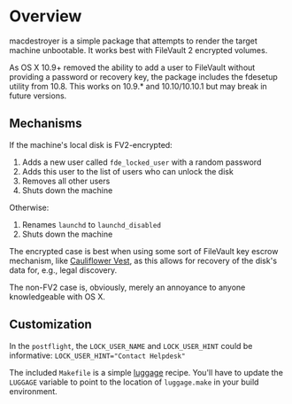 Overview
========

macdestroyer is a simple package that attempts to render the target machine unbootable. It works best with FileVault 2 encrypted volumes.

As OS X 10.9+ removed the ability to add a user to FileVault without providing a password or recovery key, the package includes the fdesetup utility from 10.8. This works on 10.9.* and 10.10/10.10.1 but may break in future versions.

Mechanisms
----------

If the machine's local disk is FV2-encrypted:

1. Adds a new user called `fde_locked_user` with a random password
2. Adds this user to the list of users who can unlock the disk
3. Removes all other users
4. Shuts down the machine


Otherwise:

1. Renames `launchd` to `launchd_disabled`
2. Shuts down the machine


The encrypted case is best when using some sort of FileVault key escrow mechanism, like [Cauliflower Vest](https://github.com/google/cauliflowervest), as this allows for recovery of the disk's data for, e.g., legal discovery.

The non-FV2 case is, obviously, merely an annoyance to anyone knowledgeable with OS X.

Customization
-------------

In the `postflight`, the `LOCK_USER_NAME` and `LOCK_USER_HINT` could be informative:
`LOCK_USER_HINT="Contact Helpdesk"`

The included `Makefile` is a simple [luggage](https://github.com/unixorn/luggage) recipe. You'll have to update the `LUGGAGE` variable to point to the location of `luggage.make` in your build environment.
